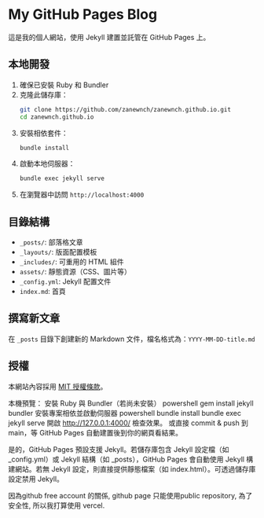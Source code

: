 # My GitHub Pages Blog

這是我的個人網站，使用 Jekyll 建置並託管在 GitHub Pages 上。

## 本地開發

1. 確保已安裝 Ruby 和 Bundler
2. 克隆此儲存庫：
   ```bash
   git clone https://github.com/zanewnch/zanewnch.github.io.git
   cd zanewnch.github.io
   ```
3. 安裝相依套件：
   ```bash
   bundle install
   ```
4. 啟動本地伺服器：
   ```bash
   bundle exec jekyll serve
   ```
5. 在瀏覽器中訪問 `http://localhost:4000`

## 目錄結構

- `_posts/`: 部落格文章
- `_layouts/`: 版面配置模板
- `_includes/`: 可重用的 HTML 組件
- `assets/`: 靜態資源（CSS、圖片等）
- `_config.yml`: Jekyll 配置文件
- `index.md`: 首頁

## 撰寫新文章

在 `_posts` 目錄下創建新的 Markdown 文件，檔名格式為：`YYYY-MM-DD-title.md`

## 授權

本網站內容採用 [MIT 授權條款](LICENSE)。


本機預覽：
安裝 Ruby 與 Bundler（若尚未安裝）
powershell
gem install jekyll bundler
安裝專案相依並啟動伺服器
powershell
bundle install
bundle exec jekyll serve
開啟 http://127.0.0.1:4000/ 檢查效果。
或直接 commit & push 到 main，等 GitHub Pages 自動建置後到你的網頁看結果。


是的，GitHub Pages 預設支援 Jekyll。若儲存庫包含 Jekyll 設定檔（如 _config.yml）或 Jekyll 結構（如 _posts），GitHub Pages 會自動使用 Jekyll 構建網站。若無 Jekyll 設定，則直接提供靜態檔案（如 index.html）。可透過儲存庫設定禁用 Jekyll。

因為github free account 的關係, github page 只能使用public repository, 為了安全性, 所以我打算使用 vercel.